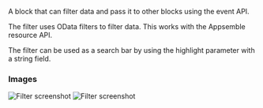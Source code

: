 A block that can filter data and pass it to other blocks using the event API.

The filter uses OData filters to filter data. This works with the Appsemble resource API.

The filter can be used as a search bar by using the highlight parameter with a string field.

### Images

![Filter screenshot](https://gitlab.com/appsemble/appsemble/-/raw/0.35.8/config/assets/filter.png)
![Filter screenshot](https://gitlab.com/appsemble/appsemble/-/raw/0.35.8/config/assets/filter-search-bar.png)
